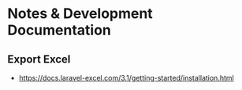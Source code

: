 # Notes & Development Documentation

## Export Excel
- https://docs.laravel-excel.com/3.1/getting-started/installation.html
